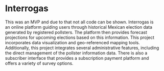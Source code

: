 # Interrogas
This was an MVP and due to that not all code can be shown. Interrogas is an online platform guiding users through historical Mexican election data generated by registered pollsters. The platform then provides forecast projections for upcoming elections based on this information. This project incorporates data visualization and geo-referenced mapping tools. Additionally, this project integrates several administrative features, including the direct management of the pollster information data. There is also a subscriber interface that provides a subscription payment platform and offers a variety of survey options.
